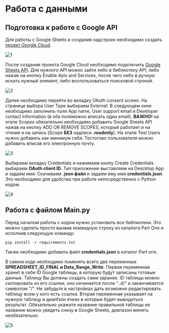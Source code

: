 # Работа с данными
## Подготовка к работе с Google API

Для работы с Google Sheets и создания надстроек необходимо создать [проект Google Cloud](https://developers.google.com/workspace/guides/create-project?hl=ru).

![1](https://github.com/JikiaZurab/Data-Analysis/assets/22364092/69257cf8-6586-4497-b173-9c60141eafb6)


После создания проекта Google Cloud необходимо подключить [Google Sheets API](https://console.cloud.google.com/apis/library/sheets.googleapis.com?authuser=2&hl=ru&project=pygsheets-397019). Для нужного API можно зайти либо в библиотеку API, либо нажав на кнопку Enable Apis and Services, после чего либо в ручную искать нужный элемент, либо воспользоваться поисковой строкой. 

![2](https://github.com/JikiaZurab/Data-Analysis/assets/22364092/730a36d2-0637-4025-80f3-2289859d570e)


Далее необходимо перейти во вкладку OAuth consent screen. На странице выбора User Type выбираем External. В следующем окне необходимо заполнить поля App name, User support email и Developer contact Information (в оба поляможно вписать один email). __ВАЖНО!__ на этапе Scopes обязательно необходимо добавить Google Sheets API нажав на кнопку ADD OR REMOVE SCOPES, который работает и на чтение и на запись (Scope __БЕЗ__ надписи __.readonly__). На этапе Test Users нужно добавить как минимум себя. Тестогово пользователя можно добавить вписав его электронную почту.

![3](https://github.com/JikiaZurab/Data-Analysis/assets/22364092/76bcfdf7-b169-44e9-841b-403a995dfdbf)


Выбираем вкладку Credentials и нажимаем кнопу Create Credentials выбираем __OAuth client ID__. Тип приложение выставляем на Descktop App и задаем имя. Скачиваем __.json файл__ и задаем ему имя __credentials.json__. Это необходимо для удобства при работе непосредственно с Python кодом.

![4](https://github.com/JikiaZurab/Data-Analysis/assets/22364092/4efcb708-d781-474d-b2a5-f3f499a383f6)


## Работа с файлом Main.py

Перед началом работы с кодом нужно установить все библиотеки. Это можно сделать просто вызвав командную строку из каталога Part One и исполнив следующую команду:

```
pip install -r requirements.txt
```

Также необходимо добавить файл __credentials.json__ в каталог Part one.

В самом коде необходимо поменять всего две переменные __SPREADSHEET_ID_FINAL и Data_Range_Write__. Первая переменная хранит в себе ID Google таблицы, в которую будут записаны готовые данные. Таблицу Вы должны создать сами заранее. ID таблицы можно скопировать из его ссылки, оно начинается после "..d/" и заканчивается символом "/". Не забудьте в настройках дать возможно редактировать таблицу всем у кого есть ссылка. Вторая переменная указывает на нужную таблицу и диапfзон ячеек в которые будет выводиться результат. Обязательно укажите название правильной таблицы ее название можно увидеть снизу в Google Sheets, диапазон менять необязательно.

![5](https://github.com/JikiaZurab/Data-Analysis/assets/22364092/b5afb207-aece-4b03-9e9c-98350d85d067)

